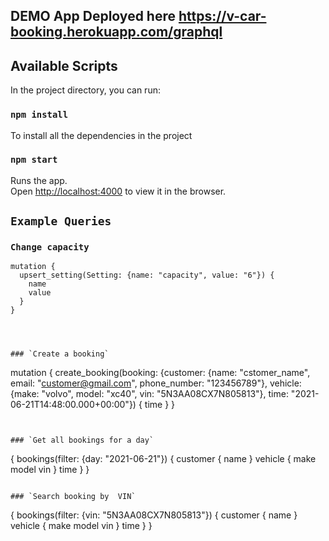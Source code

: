 
## DEMO App Deployed here https://v-car-booking.herokuapp.com/graphql

## Available Scripts

In the project directory, you can run:
### `npm install`
To install all the dependencies in the project


### `npm start`

Runs the app.<br />
Open [http://localhost:4000](http://localhost:4000) to view it in the browser.


## `Example Queries`

### `Change capacity`
```
mutation {
  upsert_setting(Setting: {name: "capacity", value: "6"}) {
    name
    value
  }
}




### `Create a booking`
```
mutation {
  create_booking(booking: {customer: {name: "cstomer_name", email: "customer@gmail.com", phone_number: "123456789"}, vehicle: {make: "volvo", model: "xc40", vin: "5N3AA08CX7N805813"}, time: "2021-06-21T14:48:00.000+00:00"}) {
    time
  }
}
```


### `Get all bookings for a day`
```
{
  bookings(filter: {day: "2021-06-21"}) {
    customer {
      name
    }
    vehicle {
      make
      model
      vin
    }
    time
  }
}
```

### `Search booking by  VIN`
```
{
  bookings(filter: {vin: "5N3AA08CX7N805813"}) {
    customer {
      name
    }
    vehicle {
      make
      model
      vin
    }
    time
  }
}

```




